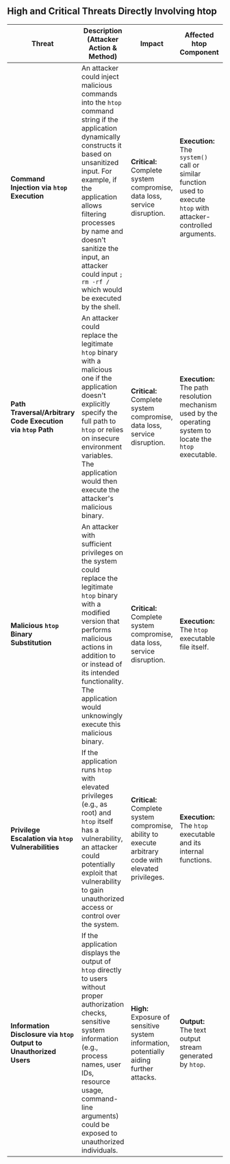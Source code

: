 
## High and Critical Threats Directly Involving htop

| Threat | Description (Attacker Action & Method) | Impact | Affected htop Component | Risk Severity | Mitigation Strategies |
|---|---|---|---|---|---|
| **Command Injection via `htop` Execution** | An attacker could inject malicious commands into the `htop` command string if the application dynamically constructs it based on unsanitized input. For example, if the application allows filtering processes by name and doesn't sanitize the input, an attacker could input `; rm -rf /` which would be executed by the shell. | **Critical:** Complete system compromise, data loss, service disruption. | **Execution:** The `system()` call or similar function used to execute `htop` with attacker-controlled arguments. | **Critical** | **Input Validation and Sanitization:**  Strictly validate and sanitize all input used to construct the `htop` command. Use parameterized commands or escape shell metacharacters. **Principle of Least Privilege:** Run the `htop` process with the minimum necessary privileges. Avoid running it as root unless absolutely necessary. **Static Command Construction:** If possible, avoid dynamic command construction and use predefined, safe command structures. |
| **Path Traversal/Arbitrary Code Execution via `htop` Path** | An attacker could replace the legitimate `htop` binary with a malicious one if the application doesn't explicitly specify the full path to `htop` or relies on insecure environment variables. The application would then execute the attacker's malicious binary. | **Critical:** Complete system compromise, data loss, service disruption. | **Execution:** The path resolution mechanism used by the operating system to locate the `htop` executable. | **High** | **Explicit Path Configuration:**  Hardcode or securely configure the full path to the `htop` executable. **Integrity Checks:**  Consider implementing checks to verify the integrity of the `htop` executable (e.g., checksum verification). **Secure Environment:** Ensure the environment variables used for path resolution are not modifiable by untrusted users. |
| **Malicious `htop` Binary Substitution** | An attacker with sufficient privileges on the system could replace the legitimate `htop` binary with a modified version that performs malicious actions in addition to or instead of its intended functionality. The application would unknowingly execute this malicious binary. | **Critical:** Complete system compromise, data loss, service disruption. | **Execution:** The `htop` executable file itself. | **High** | **Secure Installation and Updates:** Ensure `htop` is installed from a trusted source and kept up-to-date. Implement mechanisms to detect unauthorized modifications to system binaries (e.g., using file integrity monitoring systems). **System Hardening:** Implement security measures to prevent unauthorized modification of system files. |
| **Privilege Escalation via `htop` Vulnerabilities** | If the application runs `htop` with elevated privileges (e.g., as root) and `htop` itself has a vulnerability, an attacker could potentially exploit that vulnerability to gain unauthorized access or control over the system. | **Critical:** Complete system compromise, ability to execute arbitrary code with elevated privileges. | **Execution:** The `htop` executable and its internal functions. | **High** (if running with elevated privileges) | **Principle of Least Privilege:** Run `htop` with the minimum necessary privileges. Avoid running it as root unless absolutely necessary. **Regular Updates:** Keep `htop` updated to the latest version to patch known vulnerabilities. **Sandboxing/Containerization:** Consider running the application and `htop` within a sandboxed environment or container to limit the impact of potential vulnerabilities. |
| **Information Disclosure via `htop` Output to Unauthorized Users** | If the application displays the output of `htop` directly to users without proper authorization checks, sensitive system information (e.g., process names, user IDs, resource usage, command-line arguments) could be exposed to unauthorized individuals. | **High:** Exposure of sensitive system information, potentially aiding further attacks. | **Output:** The text output stream generated by `htop`. | **High** | **Authorization Checks:** Implement strict authorization checks to ensure only authorized users can access the output of `htop`. **Data Masking/Filtering:** Filter or mask sensitive information from `htop`'s output before displaying it to users. Only show necessary information. |
